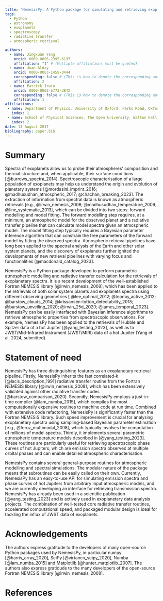 ```yaml
---
title: 'NemesisPy: A Python package for simulating and retrieving exoplanetary spectra'
tags:
  - Python
  - astronomy
  - exoplanets
  - spectroscopy
  - radiative transfer
  - atmospheric retrieval

authors:
  - name: Jingxuan Yang
    orcid: 0009-0006-2395-6197
    affiliation: "1" # (Multiple affiliations must be quoted)
  - name: Juan Alday
    orcid: 0000-0003-1459-3444
    corresponding: false # (This is how to denote the corresponding author)
    affiliation: 2
  - name: Patrick Irwin
    orcid: 0000-0002-6772-384X
    corresponding: false # (This is how to denote the corresponding author)
    affiliation: 1
affiliations:
 - name: Department of Physics, University of Oxford, Parks Road, Oxford OX1 3PU, UK
   index: 1
 - name: School of Physical Sciences, The Open University, Walton Hall, Milton Keynes MK7 6AA, UK
   index: 2
date: 13 August 2017
bibliography: paper.bib
---
```

# Summary

Spectra of exoplanets allow us to probe their atmospheres' composition and thermal structure and, when applicable, their surface conditions [@burrows_spectra_2014]. Spectroscopic characterisation of a large population of exoplanets may help us understand the origin and evolution of planetary systems [@mordasini_imprint_2016; @madhusudhan_atmospheric_2017; @chachan_breaking_2023]. The extraction of information from spectral data is known as atmospheric retrievals [e.g., @irwin_nemesis_2008; @madhusudhan_temperature_2009; @line_systematic_2013], which can be divided into two steps: forward modelling and model fitting. The forward modelling step requires, at a minimum, an atmospheric model for the observed planet and a radiative transfer pipeline that can calculate model spectra given an atmospheric model. The model fitting step typically requires a Bayesian parameter inference algorithm that can constrain the free parameters of the forward model by fitting the observed spectra. Atmospheric retrieval pipelines have long been applied to the spectral analysis of the Earth and other solar system planets, and the discovery of exoplanets further ignited the developments of new retrieval pipelines with varying focus and functionalities [@macdonald_catalog_2023].

NemesisPy is a Python package developed to perform parametric atmospheric modelling and radiative transfer calculation for the retrievals of exoplanetary spectra. It is a recent development of the well-established Fortran NEMESIS library [@irwin_nemesis_2008], which has been applied to the retrievals of both solar system planets and exoplanets spectra using different observing geometries [ @lee_optimal_2012; @teanby_active_2012; @barstow_clouds_2014; @krissansen-totton_detectability_2018; @barstow_unveiling_2020; @irwin_25d_2020; @james_temporal_2023]. NemesisPy can be easily interfaced with Bayesian inference algorithms to retrieve atmospheric properties from spectroscopic observations. For example, NemesisPy has been applied to the retrievals of Hubble and Spitzer data of a hot Jupiter [@yang_testing_2023], as well as to JWST/Mid-Infrared Instrument (JWST/MIRI) data of a hot Jupiter (Yang et al. 2024, submitted).

# Statement of need

NemesisPy has three distinguishing features as an exoplanetary retrieval pipeline. Firstly, NemesisPy inherits the fast correlated-k [@lacis_description_1991] radiative transfer routine from the Fortran NEMESIS library [@irwin_nemesis_2008], which has been extensively validated against other radiative transfer codes [@barstow_comparison_2020]. Secondly, NemesisPy employs a just-in-time compiler [@lam_numba_2015], which compiles the most computationally expensive routines to machine code at run time. Combined with extensive code refactoring, NemesisPy is significantly faster than the Fortran NEMESIS library. Such speed improvement is crucial for analysing exoplanetary spectra using sampling-based Bayesian parameter estimation [e.g., @feroz_multimodal_2008], which typically involves the computation of millions of model spectra. Thirdly, it implements several parametric atmospheric temperature models described in [@yang_testing_2023]. These routines are particularly useful for retrieving spectroscopic phase curves of hot Jupiters, which are emission spectra observed at multiple orbital phases and can enable detailed atmospheric characterisation.

NemesisPy contains several general-purpose routines for atmospheric modelling and spectral simulations. The modular nature of the package means that subroutines can be easily called on their own. Currently, NemesisPy has an easy-to-use API for simulating emission spectra and phase curves of hot Jupiters from arbitrary input atmospheric models, and we are currently developing an interface for retrieving transmission spectra. NemesisPy has already been used in a scientific publication [@yang_testing_2023] and is actively used in exoplanetary data analysis projects. The combination of well-tested core radiative transfer routines, accelerated computational speed, and packaged modular design is ideal for tackling the influx of JWST data of exoplanets.

# Acknowledgements

The authors express gratitude to the developers of many open-source Python packages used by NemesisPy, in particular numpy [@harris_array_2020], SciPy [@virtanen_scipy_2020], Numba [@lam_numba_2015] and Matplotlib [@hunter_matplotlib_2007]. The authors also express gratidude to the many developers of the open-source Fortran NEMESIS library [@irwin_nemesis_2008].

# References
